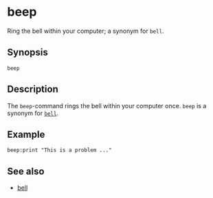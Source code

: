 # beep

Ring the bell within your computer; a synonym for ```bell```.

## Synopsis

```basic
beep
```

## Description

The ```beep```-command rings the bell within your computer once. ```beep``` is a synonym for [```bell```](bell.html).

## Example

```basic
beep:print "This is a problem ..."
```

## See also

 * [bell](bell.html)
 
